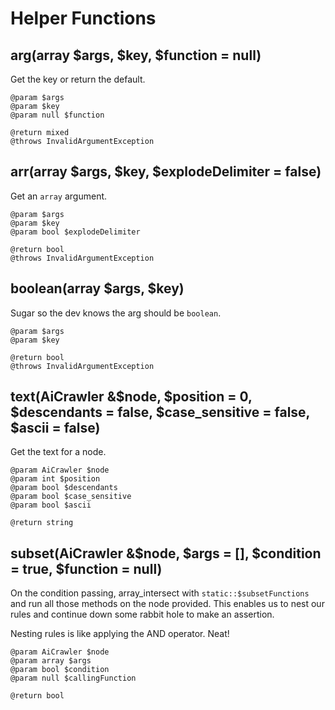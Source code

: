 # Helper Functions

## arg(array $args, $key, $function = null)

Get the key or return the default.

    @param $args
    @param $key
    @param null $function
    
    @return mixed
    @throws InvalidArgumentException

## arr(array $args, $key, $explodeDelimiter = false)

Get an `array` argument.

    @param $args
    @param $key
    @param bool $explodeDelimiter
    
    @return bool
    @throws InvalidArgumentException
     

## boolean(array $args, $key)

Sugar so the dev knows the arg should be `boolean`.

    @param $args
    @param $key
    
    @return bool
    @throws InvalidArgumentException

## text(AiCrawler &$node, $position = 0, $descendants = false, $case_sensitive = false, $ascii = false)

Get the text for a node.

    @param AiCrawler $node
    @param int $position
    @param bool $descendants
    @param bool $case_sensitive
    @param bool $ascii
    
    @return string

## subset(AiCrawler &$node, $args = [], $condition = true, $function = null)

On the condition passing, array_intersect with `static::$subsetFunctions`
and run all those methods on the node provided. This enables us to nest
our rules and continue down some rabbit hole to make an assertion.

Nesting rules is like applying the AND operator. Neat!

    @param AiCrawler $node
    @param array $args
    @param bool $condition
    @param null $callingFunction
    
    @return bool
